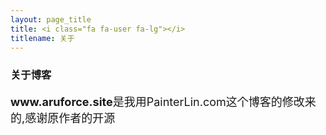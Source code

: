 ```yaml
---
layout: page_title
title: <i class="fa fa-user fa-lg"></i>
titlename: 关于
---
```

<h3>关于博客</h3>
<p style=font-size:18px><B>www.aruforce.site</B>是我用PainterLin.com这个博客的修改来的,感谢原作者的开源</p>